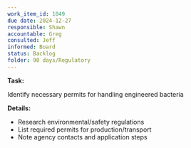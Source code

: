```yaml
---
work_item_id: 1049
due date: 2024-12-27
responsible: Shawn
accountable: Greg
consulted: Jeff
informed: Board
status: Backlog
folder: 90 days/Regulatory
---
```


**Task:**

Identify necessary permits for handling engineered bacteria

**Details:**

- Research environmental/safety regulations
- List required permits for production/transport
- Note agency contacts and application steps
